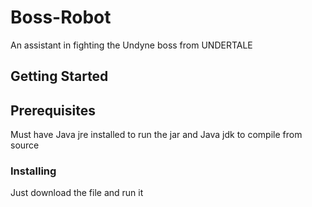 # Boss-Robot
An assistant in fighting the Undyne boss from UNDERTALE

## Getting Started

## Prerequisites

Must have Java jre installed to run the jar and Java jdk to compile from source

### Installing

Just download the file and run it

